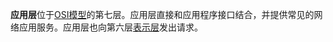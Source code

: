 **应用层**位于[OSI模型](https://zh.wikipedia.org/wiki/OSI%E6%A8%A1%E5%9E%8B "OSI模型")的第七层。应用层直接和应用程序接口结合，并提供常见的网络应用服务。应用层也向第六层[表示层](https://zh.wikipedia.org/wiki/%E8%A1%A8%E7%A4%BA%E5%B1%82 "表示层")发出请求。
